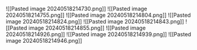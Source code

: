 ![[Pasted image 20240518214730.png]]
![[Pasted image 20240518214755.png]]
![[Pasted image 20240518214804.png]]
![[Pasted image 20240518214824.png]]
![[Pasted image 20240518214843.png]]
![[Pasted image 20240518214855.png]]
![[Pasted image 20240518214926.png]]
![[Pasted image 20240518214939.png]]
![[Pasted image 20240518214946.png]]
